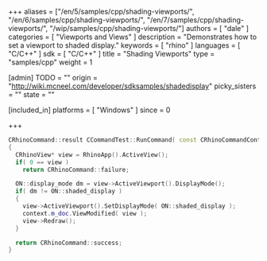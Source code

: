 +++
aliases = ["/en/5/samples/cpp/shading-viewports/", "/en/6/samples/cpp/shading-viewports/", "/en/7/samples/cpp/shading-viewports/", "/wip/samples/cpp/shading-viewports/"]
authors = [ "dale" ]
categories = [ "Viewports and Views" ]
description = "Demonstrates how to set a viewport to shaded display."
keywords = [ "rhino" ]
languages = [ "C/C++" ]
sdk = [ "C/C++" ]
title = "Shading Viewports"
type = "samples/cpp"
weight = 1

[admin]
TODO = ""
origin = "http://wiki.mcneel.com/developer/sdksamples/shadedisplay"
picky_sisters = ""
state = ""

[included_in]
platforms = [ "Windows" ]
since = 0

+++

```cpp
CRhinoCommand::result CCommandTest::RunCommand( const CRhinoCommandContext& context )
{
  CRhinoView* view = RhinoApp().ActiveView();
  if( 0 == view )
    return CRhinoCommand::failure;

  ON::display_mode dm = view->ActiveViewport().DisplayMode();
  if( dm != ON::shaded_display )
  {
    view->ActiveViewport().SetDisplayMode( ON::shaded_display );
    context.m_doc.ViewModified( view );
    view->Redraw();
  }

  return CRhinoCommand::success;
}
```
